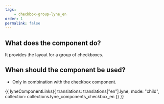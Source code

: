 ```yaml
---
tags: 
    - checkbox-group-lyne_en
order: 1
permalink: false
---
```


## What does the component do?
It provides the layout for a group of checkboxes.

## When should the component be used?
* Only in combination with the checkbox component.

{{ lyneComponentLinks({
  translations: translations["en"].lyne,
  mode: "child",
  collection: collections.lyne_components_checkbox_en
}) }}
